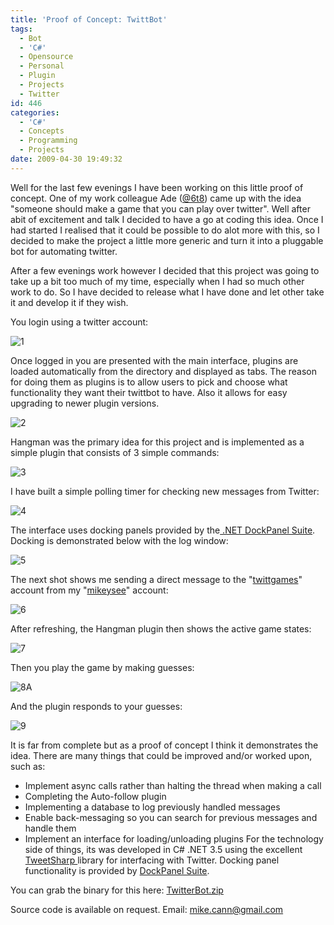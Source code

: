 ```yaml
---
title: 'Proof of Concept: TwittBot'
tags:
  - Bot
  - 'C#'
  - Opensource
  - Personal
  - Plugin
  - Projects
  - Twitter
id: 446
categories:
  - 'C#'
  - Concepts
  - Programming
  - Projects
date: 2009-04-30 19:49:32
---
```


Well for the last few evenings I have been working on this little proof of concept. One of my work colleague Ade ([@6t8](https://twitter.com/6t8)) came up with the idea "someone should make a game that you can play over twitter". Well after abit of excitement and talk I decided to have a go at coding this idea. Once I had started I realised that it could be possible to do alot more with this, so I decided to make the project a little more generic and turn it into a pluggable bot for automating twitter.

<!--more-->

After a few evenings work however I decided that this project was going to take up a bit too much of my time, especially when I had so much other work to do. So I have decided to release what I have done and let other take it and develop it if they wish.

You login using a twitter account:

![1](https://mikecann.co.uk/wp-content/uploads/2009/04/1.gif "1")

<!--more-->Once logged in you are presented with the main interface, plugins are loaded automatically from the directory and displayed as tabs. The reason for doing them as plugins is to allow users to pick and choose what functionality they want their twittbot to have. Also it allows for easy upgrading to newer plugin versions.

![2](https://mikecann.co.uk/wp-content/uploads/2009/04/2.gif "2")

Hangman was the primary idea for this project and is implemented as a simple plugin that consists of 3 simple commands:

![3](https://mikecann.co.uk/wp-content/uploads/2009/04/3.gif "3")

I have built a simple polling timer for checking new messages from Twitter:

![4](https://mikecann.co.uk/wp-content/uploads/2009/04/4.gif "4")

The interface uses docking panels provided by the[ .NET DockPanel Suite](https://sourceforge.net/projects/dockpanelsuite/). Docking is demonstrated below with the log window:

![5](https://mikecann.co.uk/wp-content/uploads/2009/04/5.gif "5")

The next shot shows me sending a direct message to the "[twittgames](https://www.twitter.com/twittgames)" account from my "[mikeysee](https://www.twitter.com/mikeysee)" account:

![6](https://mikecann.co.uk/wp-content/uploads/2009/04/6.gif "6")

After refreshing, the Hangman plugin then shows the active game states:

![7](https://mikecann.co.uk/wp-content/uploads/2009/04/7.gif "7")

Then you play the game by making guesses:

![8](https://mikecann.co.uk/wp-content/uploads/2009/04/8.gif "8")A

And the plugin responds to your guesses:

![9](https://mikecann.co.uk/wp-content/uploads/2009/04/9.gif "9")

It is far from complete but as a proof of concept I think it demonstrates the idea. There are many things that could be improved and/or worked upon, such as:

*   Implement async calls rather than halting the thread when making a call
*   Completing the Auto-follow plugin
*   Implementing a database to log previously handled messages
*   Enable back-messaging so you can search for previous messages and handle them
*   Implement an interface for loading/unloading plugins
For the technology side of things, its was developed in C# .NET 3.5 using the excellent [TweetSharp ](https://code.google.com/p/tweetsharp/)library for interfacing with Twitter. Docking panel functionality is provided by [DockPanel Suite](https://sourceforge.net/projects/dockpanelsuite/).

You can grab the binary for this here: [TwitterBot.zip](Files/TwitterBot.zip)

Source code is available on request. Email: mike.cann@gmail.com